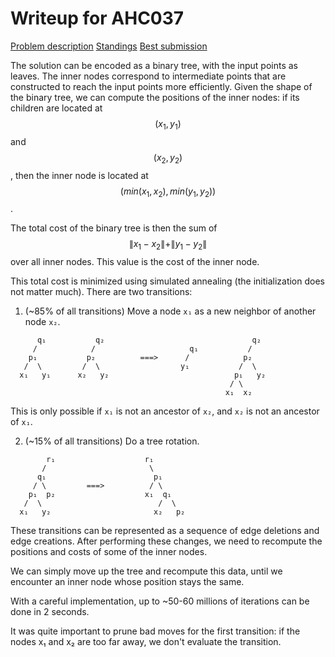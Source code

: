 # Writeup for AHC037

[Problem description](https://atcoder.jp/contests/ahc037/tasks/ahc037_a)
[Standings](https://atcoder.jp/contests/ahc037/standings)
[Best submission](https://atcoder.jp/contests/ahc037/submissions/57822912)

The solution can be encoded as a binary tree, with the input points as leaves.
The inner nodes correspond to intermediate points that are constructed to reach the input points more efficiently.
Given the shape of the binary tree, we can compute the positions of the inner nodes: if its children are located at $$(x_1,y_1)$$ and $$(x_2,y_2)$$,
then the inner node is located at $$(min(x_1,x_2),min(y_1,y_2))$$.

The total cost of the binary tree is then the sum of $$\|x_1-x_2\|+\|y_1-y_2\|$$ over all inner nodes. This value is the cost of the inner node.

This total cost is minimized using simulated annealing (the initialization does not matter much). 
There are two transitions:

1. (~85% of all transitions) Move a node `x₁` as a new neighbor of another node `x₂`.
```
      q₁           q₂                                 q₂
     /            /                     q₁           /
    p₁           p₂          ===>      /            p₂
   /  \         /  \                  y₁           /  \
  x₁   y₁      x₂   y₂                            p₁   y₂
                                                 / \
                                                x₁  x₂
```
This is only possible if `x₁` is not an ancestor of `x₂`, and `x₂` is not an ancestor of `x₁`.

2. (~15% of all transitions) Do a tree rotation.
```
        r₁                    r₁
       /                       \
      q₁                        p₁
     / \         ===>          / \ 
    p₁  p₂                    x₁  q₁
   /  \                          /  \
  x₁   y₂                       x₂   p₂
```

These transitions can be represented as a sequence of edge deletions and edge creations.
After performing these changes, we need to recompute the positions and costs of some of the inner nodes.

We can simply move up the tree and recompute this data, until we encounter an inner node whose position stays the same.

With a careful implementation, up to ~50-60 millions of iterations can be done in 2 seconds.

It was quite important to prune bad moves for the first transition: if the nodes x₁ and x₂ are too far away, we don't evaluate the transition.
